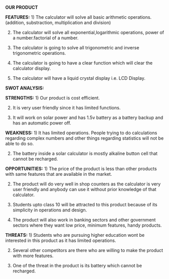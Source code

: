 **OUR PRODUCT**

**FEATURES:** 1) The calculator will solve all basic arithmetic operations.(addition, substraction, multiplication and division)

2) The calculator will solve all exponential,logarithmic operations, power of a number.factorial of a number.

3) The calculator is going to solve all trigonometric and inverse trigonometric operations.

4) The calculator is going to have a clear function which will clear the calculator display.

5) The calculator will have a liquid crystal display i.e. LCD Display.

**SWOT ANALYSIS:**

**STRENGTHS:** 1) Our product is cost efficient.

2) It is very user friendly since it has limited functions.

3) It will work on solar power and has 1.5v battery as a battery backup and has an automatic power off.

**WEAKNESS:** 1) It has limited operations. People trying to do calculations regarding complex numbers and other things regarding statistics will not be able to do so.

2) The battery inside a solar calculator is mostly alkaline button cell that cannot be recharged.

**OPPORTUNITIES:** 1) The price of the product is less than other products with same features that are available in the market.

2) The product will do very well in shop counters as the calculator is very user friendly and anybody can use it without prior knowledge of that calculator.

3) Students upto class 10 will be attracted to this product because of its simplicity in operations and design.

4) The product will also work in banking sectors and other government sectors where they want low price, minimum features, handy products.

**THREATS:** 1) Students who are pursuing higher education wont be interested in this product as it has limited operations.

2) Several other competitors are there who are willing to make the product with more features.

3) One of the threat in the product is its battery which cannot be recharged.
